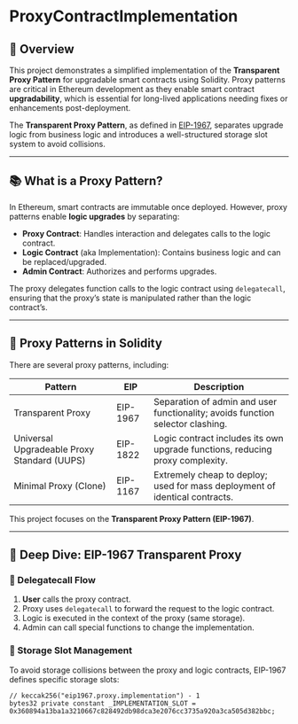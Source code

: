 # ProxyContractImplementation

## 🚀 Overview

This project demonstrates a simplified implementation of the **Transparent Proxy Pattern** for upgradable smart contracts using Solidity. Proxy patterns are critical in Ethereum development as they enable smart contract **upgradability**, which is essential for long-lived applications needing fixes or enhancements post-deployment.

The **Transparent Proxy Pattern**, as defined in [EIP-1967](https://eips.ethereum.org/EIPS/eip-1967), separates upgrade logic from business logic and introduces a well-structured storage slot system to avoid collisions.

---

## 📚 What is a Proxy Pattern?

In Ethereum, smart contracts are immutable once deployed. However, proxy patterns enable **logic upgrades** by separating:

- **Proxy Contract**: Handles interaction and delegates calls to the logic contract.
- **Logic Contract** (aka Implementation): Contains business logic and can be replaced/upgraded.
- **Admin Contract**: Authorizes and performs upgrades.

The proxy delegates function calls to the logic contract using `delegatecall`, ensuring that the proxy’s state is manipulated rather than the logic contract’s.

---

## 🔎 Proxy Patterns in Solidity

There are several proxy patterns, including:

| Pattern                  | EIP       | Description                                                                          |
|--------------------------|-----------|--------------------------------------------------------------------------------------|
| Transparent Proxy        | EIP-1967  | Separation of admin and user functionality; avoids function selector clashing.      |
| Universal Upgradeable Proxy Standard (UUPS) | EIP-1822  | Logic contract includes its own upgrade functions, reducing proxy complexity.        |
| Minimal Proxy (Clone)    | EIP-1167  | Extremely cheap to deploy; used for mass deployment of identical contracts.         |

This project focuses on the **Transparent Proxy Pattern (EIP-1967)**.

---

## 🧠 Deep Dive: EIP-1967 Transparent Proxy

### 🔁 Delegatecall Flow

1. **User** calls the proxy contract.
2. Proxy uses `delegatecall` to forward the request to the logic contract.
3. Logic is executed in the context of the proxy (same storage).
4. Admin can call special functions to change the implementation.

### 🔐 Storage Slot Management

To avoid storage collisions between the proxy and logic contracts, EIP-1967 defines specific storage slots:

```solidity
// keccak256("eip1967.proxy.implementation") - 1
bytes32 private constant _IMPLEMENTATION_SLOT = 0x360894a13ba1a3210667c828492db98dca3e2076cc3735a920a3ca505d382bbc;
